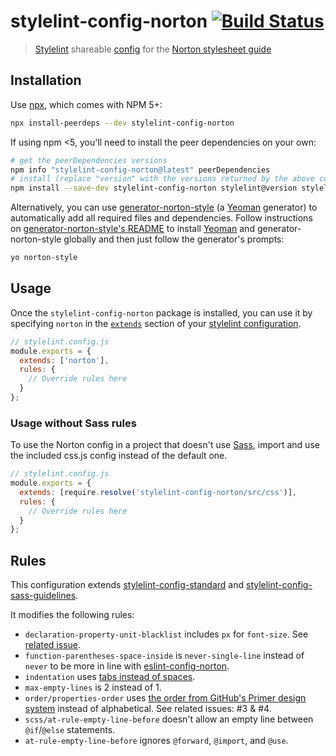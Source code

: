 # stylelint-config-norton [![Build Status][gitlab-ci-image]][gitlab-ci-url]

> [Stylelint](https://github.com/stylelint/stylelint) shareable [config](https://github.com/stylelint/stylelint/blob/master/docs/user-guide/configuration.md) for the [Norton stylesheet guide](https://gitlab.com/wwnorton/style)

## Installation

Use [npx](https://github.com/zkat/npx), which comes with NPM 5+:

```bash
npx install-peerdeps --dev stylelint-config-norton
```

If using npm <5, you'll need to install the peer dependencies on your own:

```bash
# get the peerDependencies versions
npm info "stylelint-config-norton@latest" peerDependencies
# install (replace "version" with the versions returned by the above command)
npm install --save-dev stylelint-config-norton stylelint@version stylelint-order@version stylelint-scss@version
```

Alternatively, you can use [generator-norton-style](https://gitlab.com/wwnorton/style/generator-norton-style) (a [Yeoman](http://yeoman.io/) generator) to automatically add all required files and dependencies. Follow instructions on [generator-norton-style's README](https://gitlab.com/wwnorton/style/generator-norton-style/blob/master/README.md) to install [Yeoman](http://yeoman.io/) and generator-norton-style globally and then just follow the generator's prompts:

```bash
yo norton-style
```

## Usage

Once the `stylelint-config-norton` package is installed, you can use it by specifying `norton` in the [`extends`](https://github.com/stylelint/stylelint/blob/master/docs/user-guide/configuration.md#extends) section of your [stylelint configuration](https://github.com/stylelint/stylelint/blob/master/docs/user-guide/configuration.md).

```js
// stylelint.config.js
module.exports = {
  extends: ['norton'],
  rules: {
    // Override rules here
  }
};
```

### Usage without Sass rules

To use the Norton config in a project that doesn't use [Sass](https://sass-lang.com/), import and use the included css.js config instead of the default one.

```js
// stylelint.config.js
module.exports = {
  extends: [require.resolve('stylelint-config-norton/src/css')],
  rules: {
    // Override rules here
  }
};
```

## Rules

This configuration extends [stylelint-config-standard](https://github.com/stylelint/stylelint-config-standard) and [stylelint-config-sass-guidelines](https://github.com/bjankord/stylelint-config-sass-guidelines).

It modifies the following rules:

* `declaration-property-unit-blacklist` includes `px` for `font-size`. See [related issue](https://gitlab.com/wwnorton/style/stylelint-config-norton/issues/1).
* `function-parentheses-space-inside` is `never-single-line` instead of `never` to be more in line with [eslint-config-norton](https://gitlab.com/wwnorton/style/eslint-config-norton).
* `indentation` uses [tabs instead of spaces](https://gitlab.com/wwnorton/style/guide/issues/1).
* `max-empty-lines` is 2 instead of 1.
* `order/properties-order` uses [the order from GitHub's Primer design system](https://github.com/primer/primer/blob/master/tools/stylelint-config-primer/index.js#L47-L217) instead of alphabetical. See related issues: #3 & #4.
* `scss/at-rule-empty-line-before` doesn't allow an empty line between `@if`/`@else` statements.
* `at-rule-empty-line-before` ignores `@forward`, `@import`, and `@use`.

[gitlab-ci-image]: https://gitlab.com/wwnorton/style/stylelint-config-norton/badges/master/build.svg
[gitlab-ci-url]: https://gitlab.com/wwnorton/style/stylelint-config-norton/commits/master
[gitlab-coverage-image]: https://gitlab.com/wwnorton/style/stylelint-config-norton/badges/master/coverage.svg
[gitlab-coverage-url]: https://gitlab.com/wwnorton/style/stylelint-config-norton/pipelines
